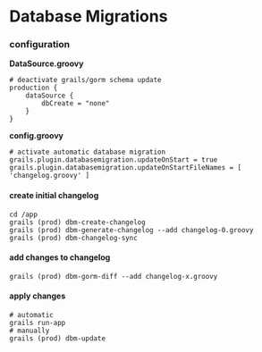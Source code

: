 
# Database Migrations

### configuration

**DataSource.groovy**
    
    # deactivate grails/gorm schema update
    production {
        dataSource {
            dbCreate = "none"
        }
    }
        
**config.groovy**

    # activate automatic database migration
    grails.plugin.databasemigration.updateOnStart = true
    grails.plugin.databasemigration.updateOnStartFileNames = [ 'changelog.groovy' ]

#### create initial changelog

    cd /app
    grails (prod) dbm-create-changelog
    grails (prod) dbm-generate-changelog --add changelog-0.groovy
    grails (prod) dbm-changelog-sync
    
#### add changes to changelog

    grails (prod) dbm-gorm-diff --add changelog-x.groovy

#### apply changes

    # automatic
    grails run-app
    # manually
    grails (prod) dbm-update
     
